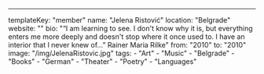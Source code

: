 ---
  templateKey: "member"
  name: "Jelena Ristović"
  location: "Belgrade"
  website: ""
  bio: "“I am learning to see. I don't know why it is, but everything enters me more deeply and doesn't stop where it once used to. I have an interior that I never knew of…” Rainer Maria Rilke"
  from: "2010"
  to: "2010"
  image: "/img/JelenaRistovic.jpg"
  tags: 
    - "Art"
    - "Music"
    - "Belgrade"
    - "Books"
    - "German"
    - "Theater"
    - "Poetry"
    - "Languages"
